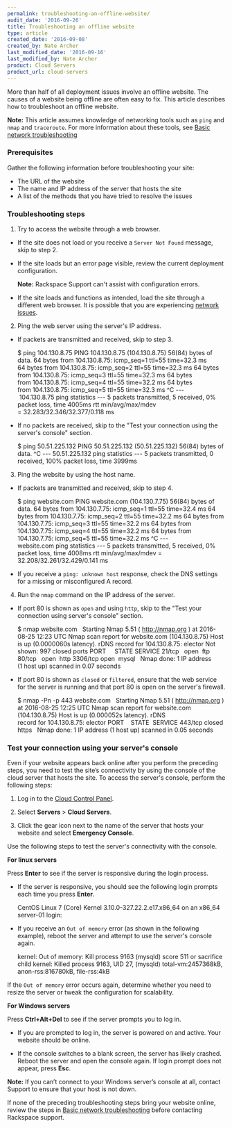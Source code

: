 ```yaml
---
permalink: troubleshooting-an-offline-website/
audit_date: '2016-09-26'
title: Troubleshooting an offline website
type: article
created_date: '2016-09-08'
created_by: Nate Archer
last_modified_date: '2016-09-16'
last_modified_by: Nate Archer
product: Cloud Servers
product_url: cloud-servers
---
```


More than half of all deployment issues involve an offline website. The causes of a website being offline are often easy to fix. This article describes how to troubleshoot an offline website.

**Note:** This article assumes knowledge of networking tools such as `ping` and `nmap` and `traceroute`. For more information about these tools, see [Basic network troubleshooting](how-to/basic-network-troubleshooting/)

### Prerequisites

Gather the following information before troubleshooting your site:

- The URL of the website
- The name and IP address of the server that hosts the site
- A list of the methods that you have tried to resolve the issues

### Troubleshooting steps

1. Try to access the website through a web browser.

  - If the site does not load or you receive a `Server Not Found` message, skip to step 2.

  - If the site loads but an error page visible, review the current deployment configuration.

    **Note:** Rackspace Support can't assist with configuration errors.

  - If the site loads and functions as intended, load the site through a different web browser. It is possible that you are experiencing [network issues](how-to/basic-network-troubleshooting/).

2. Ping the web server using the server's IP address.

  - If packets are transmitted and received, skip to step 3.

      $ ping 104.130.8.75
      PING 104.130.8.75 (104.130.8.75) 56(84) bytes of data.
      64 bytes from 104.130.8.75: icmp_seq=1 ttl=55 time=32.3 ms
      64 bytes from 104.130.8.75: icmp_seq=2 ttl=55 time=32.3 ms
      64 bytes from 104.130.8.75: icmp_seq=3 ttl=55 time=32.3 ms
      64 bytes from 104.130.8.75: icmp_seq=4 ttl=55 time=32.2 ms
      64 bytes from 104.130.8.75: icmp_seq=5 ttl=55 time=32.3 ms
      ^C
      --- 104.130.8.75 ping statistics ---
      5 packets transmitted, 5 received, 0% packet loss, time 4005ms
      rtt min/avg/max/mdev = 32.283/32.346/32.377/0.118 ms

  - If no packets are received, skip to the "Test your connection using the server's console" section.  

      $ ping 50.51.225.132
      PING 50.51.225.132 (50.51.225.132) 56(84) bytes of data.
      ^C
      --- 50.51.225.132 ping statistics ---
      5 packets transmitted, 0 received, 100% packet loss, time 3999ms

3. Ping the website by using the host name.

  - If packets are transmitted and received, skip to step 4.

      $ ping website.com
      PING website.com (104.130.7.75) 56(84) bytes of data.
      64 bytes from 104.130.7.75: icmp_seq=1 ttl=55 time=32.4 ms
      64 bytes from 104.130.7.75: icmp_seq=2 ttl=55 time=32.2 ms
      64 bytes from 104.130.7.75: icmp_seq=3 ttl=55 time=32.2 ms
      64 bytes from 104.130.7.75: icmp_seq=4 ttl=55 time=32.2 ms
      64 bytes from 104.130.7.75: icmp_seq=5 ttl=55 time=32.2 ms
      ^C
      --- website.com ping statistics ---
      5 packets transmitted, 5 received, 0% packet loss, time 4008ms
      rtt min/avg/max/mdev = 32.208/32.261/32.429/0.141 ms

  - If you receive a `ping: unknown host` response, check the DNS settings for a missing or misconfigured A record.

4. Run the `nmap` command on the IP address of the server.

  - If port 80 is shown as `open` and using `http`, skip to the "Test your connection using server's console" section.

      $ nmap website.com
     
      Starting Nmap 5.51 ( http://nmap.org ) at 2016-08-25 12:23 UTC
      Nmap scan report for website.com (104.130.8.75)
      Host is up (0.0000060s latency).
      rDNS record for 104.130.8.75: elector
      Not shown: 997 closed ports
      PORT     STATE SERVICE
      21/tcp   open  ftp
      80/tcp   open  http
      3306/tcp open  mysql
     
      Nmap done: 1 IP address (1 host up) scanned in 0.07 seconds

  - If port 80 is shown as `closed` or `filtered`, ensure that the web service for the server is running and that port 80 is open on the server's firewall.

      $ nmap -Pn -p 443 website.com
     
      Starting Nmap 5.51 ( http://nmap.org ) at 2016-08-25 12:25 UTC
      Nmap scan report for website.com (104.130.8.75)
      Host is up (0.000052s latency).
      rDNS record for 104.130.8.75: elector
      PORT    STATE  SERVICE
      443/tcp closed https
     
      Nmap done: 1 IP address (1 host up) scanned in 0.05 seconds

### Test your connection using your server's console

Even if your website appears back online after you perform the preceding steps, you need to test the site’s connectivity by using the console of the cloud server that hosts the site. To access the server's console, perform the following steps:

1. Log in to the [Cloud Control Panel](https://mycloud.rackspace.com/).

2. Select **Servers** > **Cloud Servers**.

3. Click the gear icon next to the name of the server that hosts your website and select **Emergency Console**.

Use the following steps to test the server's connectivity with the console.

**For linux servers**

Press **Enter** to see if the server is responsive during the login process.

- If the server is responsive, you should see the following login prompts each time you press **Enter**.

    CentOS Linux 7 (Core)
    Kernel 3.10.0-327.22.2.e17.x86_64 on an x86_64
 
    server-01 login:
 

 - If you receive an `Out of memory` error (as shown in the following example), reboot the server and attempt to use the server's console again.

    kernel: Out of memory: Kill process 9163 (mysqld) score 511 or sacrifice child
    kernel: Killed process 9163, UID 27, (mysqld) total-vm:2457368kB, anon-rss:816780kB, file-rss:4kB

 If the `Out of memory` error occurs again, determine whether you need to resize the server or tweak the configuration for scalability.

**For Windows servers**

Press **Ctrl+Alt+Del** to see if the server prompts you to log in.

- If you are prompted to log in, the server is powered on and active. Your website should be online.

- If the console switches to a blank screen, the server has likely crashed. Reboot the server and open the console again. If login prompt does not appear, press **Esc**.

**Note:** If you can’t connect to your Windows server’s console at all, contact Support to ensure that your host is not down.


If none of the preceding troubleshooting steps bring your website online, review the steps in [Basic network troubleshooting](how-to/basic-network-troubleshooting) before contacting Rackspace support.
